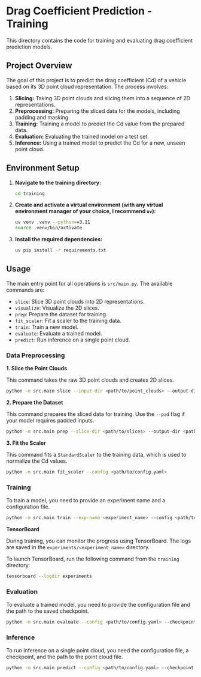 # Drag Coefficient Prediction - Training

This directory contains the code for training and evaluating drag coefficient prediction models.

## Project Overview

The goal of this project is to predict the drag coefficient (Cd) of a vehicle based on its 3D point cloud representation. The process involves:

1.  **Slicing:** Taking 3D point clouds and slicing them into a sequence of 2D representations.
2.  **Preprocessing:** Preparing the sliced data for the models, including padding and masking.
3.  **Training:** Training a model to predict the Cd value from the prepared data.
4.  **Evaluation:** Evaluating the trained model on a test set.
5.  **Inference:** Using a trained model to predict the Cd for a new, unseen point cloud.

## Environment Setup

1.  **Navigate to the training directory:**

    ```bash
    cd training
    ```

2.  **Create and activate a virtual environment (with any virtual environment manager of your choice, I recommend `uv`):**

    ```bash
    uv venv .venv --python==3.11
    source .venv/bin/activate
    ```

3.  **Install the required dependencies:**

    ```bash
    uv pip install -r requirements.txt
    ```

## Usage

The main entry point for all operations is `src/main.py`. The available commands are:

*   `slice`: Slice 3D point clouds into 2D representations.
*   `visualize`: Visualize the 2D slices.
*   `prep`: Prepare the dataset for training.
*   `fit_scaler`: Fit a scaler to the training data.
*   `train`: Train a new model.
*   `evaluate`: Evaluate a trained model.
*   `predict`: Run inference on a single point cloud.

### Data Preprocessing

**1. Slice the Point Clouds**

This command takes the raw 3D point clouds and creates 2D slices.

```bash
python -m src.main slice --input-dir <path/to/point_clouds> --output-dir <path/to/slices>
```

**2. Prepare the Dataset**

This command prepares the sliced data for training. Use the `--pad` flag if your model requires padded inputs.

```bash
python -m src.main prep --slice-dir <path/to/slices> --output-dir <path/to/prepared_data> --pad
```

**3. Fit the Scaler**

This command fits a `StandardScaler` to the training data, which is used to normalize the Cd values.

```bash
python -m src.main fit_scaler --config <path/to/config.yaml>
```

### Training

To train a model, you need to provide an experiment name and a configuration file.

```bash
python -m src.main train --exp-name <experiment_name> --config <path/to/config.yaml>
```

**TensorBoard**

During training, you can monitor the progress using TensorBoard. The logs are saved in the `experiments/<experiment_name>` directory.

To launch TensorBoard, run the following command from the `training` directory:

```bash
tensorboard --logdir experiments
```

### Evaluation

To evaluate a trained model, you need to provide the configuration file and the path to the saved checkpoint.

```bash
python -m src.main evaluate --config <path/to/config.yaml> --checkpoint <path/to/checkpoint.pt>
```

### Inference

To run inference on a single point cloud, you need the configuration file, a checkpoint, and the path to the point cloud file.

```bash
python -m src.main predict --config <path/to/config.yaml> --checkpoint <path/to/checkpoint.pt> --point-cloud <path/to/point_cloud.[paddle_tensor,pcd]>
```
